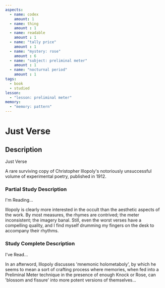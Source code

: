 ```yaml
---
aspects: 
  - name: codex
    amount: 1
  - name: thing
    amount : 1
  - name: readable
    amount : 1
  - name: "tally price"
    amount : 1
  - name: "mystery: rose"
    amount : 6
  - name: "subject: preliminal meter"
    amount : 1
  - name: "nocturnal period"
    amount : 1
tags:
  - book
  - studied
lesson:
  - "lesson: preliminal meter"
memory:
  - "memory: pattern"
---
```


# Just Verse

## Description
Just Verse

A rare surviving copy of Christopher Illopoly's notoriously unsuccessful volume of experimental poetry, published in 1912.
### Partial Study Description
I'm Reading...

Illopoly is clearly more interested in the occult than the aesthetic aspects of the work. By most measures, the rhymes are contrived; the meter inconsistent; the imagery banal. Still, even the worst verses have a compelling quality, and I find myself drumming my fingers on the desk to accompany their rhythms.
### Study Complete Description
I've Read...

In an afterword, Illopoly discusses 'mnemonic holometaboly', by which he seems to mean a sort of crafting process where memories, when fed into a Preliminal Meter technique in the presence of enough Knock or Rose, can 'blossom and fissure' into more potent versions of themselves...